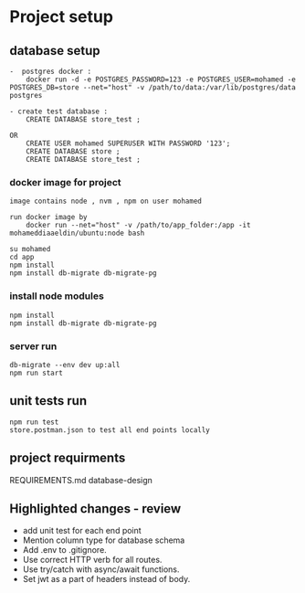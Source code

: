 # Project setup 


## database setup
    -  postgres docker :
        docker run -d -e POSTGRES_PASSWORD=123 -e POSTGRES_USER=mohamed -e POSTGRES_DB=store --net="host" -v /path/to/data:/var/lib/postgres/data postgres    
     
    - create test database :
        CREATE DATABASE store_test ;

    OR         
        CREATE USER mohamed SUPERUSER WITH PASSWORD '123';                   
        CREATE DATABASE store ;
        CREATE DATABASE store_test ;


###  docker image for project 
    image contains node , nvm , npm on user mohamed
    
    run docker image by 
        docker run --net="host" -v /path/to/app_folder:/app -it mohameddiaaeldin/ubuntu:node bash

    su mohamed 
    cd app
    npm install 
    npm install db-migrate db-migrate-pg 

        
### install node modules 
    npm install 
    npm install db-migrate db-migrate-pg 



### server run
    db-migrate --env dev up:all
    npm run start

## unit tests run    
    npm run test
    store.postman.json to test all end points locally

## project requirments 
REQUIREMENTS.md 
database-design 

## Highlighted changes - review 
- add unit test for each end point
- Mention column type for database schema 
- Add .env to .gitignore.
- Use correct HTTP verb for all routes.
- Use try/catch with async/await functions.
- Set jwt as a part of headers instead of body. 